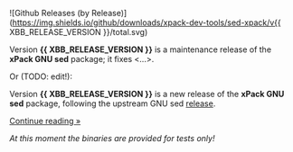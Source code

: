 ![Github Releases (by Release)](https://img.shields.io/github/downloads/xpack-dev-tools/sed-xpack/v{{ XBB_RELEASE_VERSION }}/total.svg)

Version **{{ XBB_RELEASE_VERSION }}** is a maintenance release of the **xPack GNU sed** package; it fixes <...>.

Or (TODO: edit!):

Version **{{ XBB_RELEASE_VERSION }}** is a new release of the **xPack GNU sed** package, following the upstream GNU sed [release](https://ftp.gnu.org/gnu/sed/).

[Continue reading »](will-be-updated-shortly)

_At this moment the binaries are provided for tests only!_

